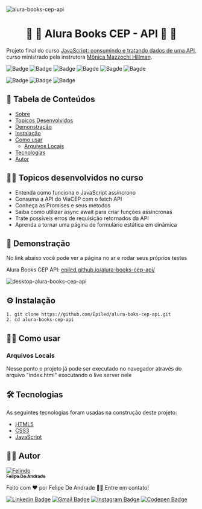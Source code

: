 ![alura-books-cep-api](https://github.com/Epiled/JavaScript-consumindo-e-tratando-dados-de-uma-API/assets/55258483/88d07198-9a0d-4ab2-a82e-090718f7d1bd)

<h1 align="center" id="sobre">🔶 📙 Alura Books CEP - API 📙 🔶</h1>

<p>
  Projeto final do curso <a target="_blank" href="https://cursos.alura.com.br/course/javascript-consumindo-tratando-dados-api">JavaScript: consumindo e tratando dados de uma API</a>, curso ministrado pela instrutora 
  <a target="_blank" href="https://www.linkedin.com/in/monicamhillman/">Mônica Mazzochi Hillman</a>.
</p>

![Badge](https://img.shields.io/github/last-commit/Epiled/alura-books-cep-api?style=for-the-badge)
![Badge](https://img.shields.io/github/languages/code-size/Epiled/alura-books-cep-api?style=for-the-badge)
![Badge](https://img.shields.io/github/languages/count/Epiled/alura-books-cep-api?style=for-the-badge)
![Bagde](https://img.shields.io/badge/repo%20status-Beta-cyan?style=for-the-badge)
![Bagde](https://img.shields.io/github/v/release/epiled/alura-books-cep-api?style=for-the-badge)
![Bagde](https://img.shields.io/github/license/Epiled/alura-books-cep-api?style=for-the-badge)

![Badge](https://img.shields.io/badge/-HTML5-E34F26?style=for-the-badge&logo=html5&logoColor=white)
![Badge](https://img.shields.io/badge/-CSS3-1572B6?style=for-the-badge&logo=css3&logoColor=white)
![Badge](https://img.shields.io/badge/-JS-F7DF1E?style=for-the-badge&logo=javascript&logoColor=black)

<h2> 📑 Tabela de Conteúdos </h2>

<!--ts-->
   * [Sobre](#sobre)
   * [Topicos Desenvolvidos](#topicos-curso)
   * [Demonstração](#demonstracao)
   * [Instalação](#instalacao)
   * [Como usar](#como-usar)
      * [Arquivos Locais](#arquivos_locais)
   * [Tecnologias](#tecnologias)
   * [Autor](#autor)
<!--te-->

<h2 id="topicos-curso"> 👩‍🏫 Topicos desenvolvidos no curso </h2>

<!--ts-->
* Entenda como funciona o JavaScript assíncrono
* Consuma a API do ViaCEP com o fetch API
* Conheça as Promises e seus métodos
* Saiba como utilizar async await para criar funções assíncronas
* Trate possíveis erros de requisição retornados da API
* Aprenda a tornar uma página de formulário estática em dinâmica
<!--te-->

<h2 id="demonstracao"> 👀 Demonstração </h2>

<p>No link abaixo você pode ver a página no ar e rodar seus próprios testes</p>
<p>Alura Books CEP API: <a href="epiled.github.io/alura-books-cep-api/">epiled.github.io/alura-books-cep-api/</a></p>

![desktop-alura-books-cep-api](https://github.com/Epiled/JavaScript-consumindo-e-tratando-dados-de-uma-API/assets/55258483/1e624e8f-de35-4749-858f-fe209c5b2ba6)

<h2 id="instalacao"> ⚙ Instalação </h2>

```
1. git clone https://github.com/Epiled/alura-boks-cep-api.git
2. cd alura-books-cep-api
```

<h2 id="como-usar"> 👩‍🏫 Como usar </h2>

<h3 id="arquivos_locais">Arquivos Locais</h3>
<p>Nesse ponto o projeto já pode ser executado no navegador através do arquivo "index.html" executando o live server nele</p>

<h2 id="tecnologias"> 🛠 Tecnologias </h2>

As seguintes tecnologias foram usadas na construção deste projeto:

<ul>
  <li><a href="https://www.w3schools.com/html/default.asp" target="_blank">HTML5</a></li>
  <li><a href="https://www.w3schools.com/css/default.asp" target="_blank">CSS3</a></li>
  <li><a href="https://www.w3schools.com/js/default.asp" target="_blank">JavaScript</a></li>
</ul>

<h2 id="autor"> 👨‍💻 Autor </h2>

<a href="https://github.com/Epiled">

![Felindo](https://user-images.githubusercontent.com/55258483/178338085-2cea8bf2-6d0c-409a-9d0e-23359b7d303e.png)
 <br />
 <sub><b>Felipe De Andrade</b></sub></a>

Feito com ❤️ por Felipe De Andrade 👋🏽 Entre em contato!

[![Linkedin Badge](https://img.shields.io/badge/-Felipe-blue?style=flat-square&logo=Linkedin&logoColor=white&link=https://www.linkedin.com/in/fademendonca/)](https://www.linkedin.com/in/fademendonca/)
[![Gmail Badge](https://img.shields.io/badge/-felipe.deam98@gmail.com-c14438?style=flat-square&logo=Gmail&logoColor=white&link=mailto:felipe.deam98@gmail.com)](mailto:felipe.deam98@gmail.com)
[![Instagram Badge](https://img.shields.io/badge/-Instagram-e4405f?style=flat-square&logo=Instagram&logoColor=white&link=https://www.instagram.com/felipe.deam/)](https://www.instagram.com/felipe.deam/)
[![Codepen Badge](https://img.shields.io/badge/-Codepen-000000?style=flat-square&logo=Codepen&logoColor=white&link=https://codepen.io/epiled)](https://codepen.io/epiled)
